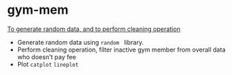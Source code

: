 # gym-mem
<u>To generate random data, and to perform cleaning operation  </u>
* Generate random data using <code>random </code> library.
* Perform cleaning operation, filter inactive gym member from overall data who doesn't pay fee
* Plot <code>catplot</code> <code>lineplot</code> 
